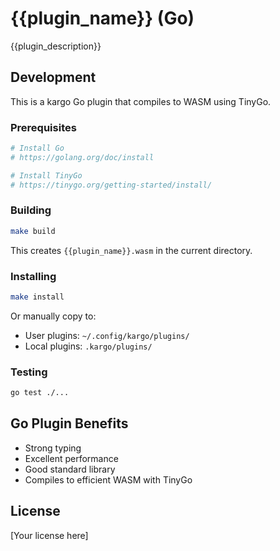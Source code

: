 # {{plugin_name}} (Go)

{{plugin_description}}

## Development

This is a kargo Go plugin that compiles to WASM using TinyGo.

### Prerequisites

```bash
# Install Go
# https://golang.org/doc/install

# Install TinyGo
# https://tinygo.org/getting-started/install/
```

### Building

```bash
make build
```

This creates `{{plugin_name}}.wasm` in the current directory.

### Installing

```bash
make install
```

Or manually copy to:
- User plugins: `~/.config/kargo/plugins/`
- Local plugins: `.kargo/plugins/`

### Testing

```bash
go test ./...
```

## Go Plugin Benefits

- Strong typing
- Excellent performance
- Good standard library
- Compiles to efficient WASM with TinyGo

## License

[Your license here]